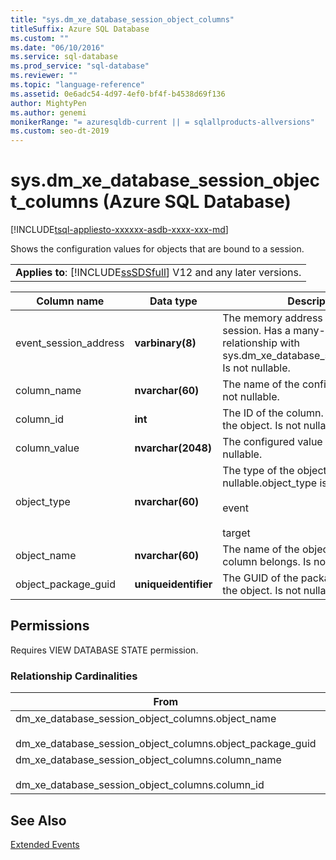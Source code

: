 ```yaml
---
title: "sys.dm_xe_database_session_object_columns"
titleSuffix: Azure SQL Database
ms.custom: ""
ms.date: "06/10/2016"
ms.service: sql-database
ms.prod_service: "sql-database"
ms.reviewer: ""
ms.topic: "language-reference"
ms.assetid: 0e6adc54-4d97-4ef0-bf4f-b4538d69f136
author: MightyPen
ms.author: genemi
monikerRange: "= azuresqldb-current || = sqlallproducts-allversions"
ms.custom: seo-dt-2019
---
```

# sys.dm_xe_database_session_object_columns (Azure SQL Database)
[!INCLUDE[tsql-appliesto-xxxxxx-asdb-xxxx-xxx-md](../../includes/tsql-appliesto-xxxxxx-asdb-xxxx-xxx-md.md)]

  Shows the configuration values for objects that are bound to a session.  
  
||  
|-|  
|**Applies to**: [!INCLUDE[ssSDSfull](../../includes/sssdsfull-md.md)] V12 and any later versions.|  
  
|Column name|Data type|Description|  
|-----------------|---------------|-----------------|  
|event_session_address|**varbinary(8)**|The memory address of the event session. Has a many-to-one relationship with sys.dm_xe_database_sessions.address. Is not nullable.|  
|column_name|**nvarchar(60)**|The name of the configuration value. Is not nullable.|  
|column_id|**int**|The ID of the column. Is unique within the object. Is not nullable.|  
|column_value|**nvarchar(2048)**|The configured value of the column. Is nullable.|  
|object_type|**nvarchar(60)**|The type of the object.  Is not nullable.object_type is one of:<br /><br /> event<br /><br /> target|  
|object_name|**nvarchar(60)**|The name of the object to which this column belongs. Is not nullable.|  
|object_package_guid|**uniqueidentifier**|The GUID of the package that contains the object. Is not nullable.|  
  
## Permissions  
 Requires VIEW DATABASE STATE permission.  
  
### Relationship Cardinalities  
  
|From|To|Relationship|  
|----------|--------|------------------|  
|dm_xe_database_session_object_columns.object_name<br /><br /> dm_xe_database_session_object_columns.object_package_guid|sys.dm_xe_objects.package_guid<br /><br /> sys.dm_xe_objects.name|Many-to-one|  
|dm_xe_database_session_object_columns.column_name<br /><br /> dm_xe_database_session_object_columns.column_id|sys.dm_xe_object_columns.name<br /><br /> sys.dm_xe_object_columns.column_id|Many-to-one|  
  
## See Also  
 [Extended Events](../../relational-databases/extended-events/extended-events.md)  
  
  
